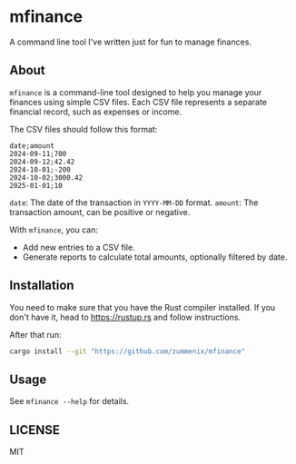 # mfinance

A command line tool I've written just for fun to manage finances.

## About

`mfinance` is a command-line tool designed to help you manage your finances
using simple CSV files. Each CSV file represents a separate financial record,
such as expenses or income.

The CSV files should follow this format:

```csv
date;amount
2024-09-11;700
2024-09-12;42.42
2024-10-01;-200
2024-10-02;3000.42
2025-01-01;10
```

`date`: The date of the transaction in `YYYY-MM-DD` format.
`amount`: The transaction amount, can be positive or negative.

With `mfinance`, you can:

- Add new entries to a CSV file.
- Generate reports to calculate total amounts, optionally filtered by date.

## Installation

You need to make sure that you have the Rust compiler installed. If you don't
have it, head to https://rustup.rs and follow instructions.

After that run:

```bash
cargo install --git "https://github.com/zummenix/mfinance"
```

## Usage

See `mfinance --help` for details.

## LICENSE

MIT
